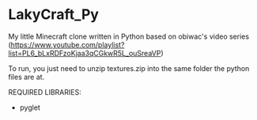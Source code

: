 # LakyCraft_Py
My little Minecraft clone written in Python based on obiwac's video series (https://www.youtube.com/playlist?list=PL6_bLxRDFzoKjaa3qCGkwR5L_ouSreaVP)

To run, you just need to unzip textures.zip into the same folder the python files are at. 

REQUIRED LIBRARIES:
 - pyglet
 
 
